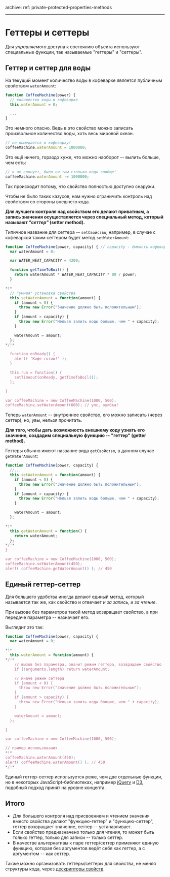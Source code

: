 archive:
  ref: private-protected-properties-methods

---

# Геттеры и сеттеры

Для *управляемого* доступа к состоянию объекта используют специальные функции, так называемые "геттеры" и "сеттеры".

## Геттер и сеттер для воды

На текущий момент количество воды в кофеварке является публичным свойством `waterAmount`:

```js run
function CoffeeMachine(power) {
  // количество воды в кофеварке
  this.waterAmount = 0;

  ...
}
```

Это немного опасно. Ведь в это свойство можно записать произвольное количество воды, хоть весь мировой океан.

```js
// не помещается в кофеварку!
coffeeMachine.waterAmount = 1000000;
```

Это ещё ничего, гораздо хуже, что можно наоборот -- вылить больше, чем есть:

```js
// и не волнует, было ли там столько воды вообще!
coffeeMachine.waterAmount -= 1000000;
```

Так происходит потому, что свойство полностью доступно снаружи.

Чтобы не было таких казусов, нам нужно ограничить контроль над свойством со стороны внешнего кода.

**Для лучшего контроля над свойством его делают приватным, а запись значения осуществляется через специальный метод, который называют *"сеттер"* (setter method).**

Типичное название для сеттера -- `setСвойство`, например, в случае с кофеваркой таким сеттером будет метод `setWaterAmount`:

```js run
function CoffeeMachine(power, capacity) { // capacity - ёмкость кофеварки
  var waterAmount = 0;

  var WATER_HEAT_CAPACITY = 4200;

  function getTimeToBoil() {
    return waterAmount * WATER_HEAT_CAPACITY * 80 / power;
  }

*!*
  // "умная" установка свойства
  this.setWaterAmount = function(amount) {
    if (amount < 0) {
      throw new Error("Значение должно быть положительным");
    }
    if (amount > capacity) {
      throw new Error("Нельзя залить воды больше, чем " + capacity);
    }

    waterAmount = amount;
  };
*/!*

  function onReady() {
    alert( 'Кофе готов!' );
  }

  this.run = function() {
    setTimeout(onReady, getTimeToBoil());
  };

}

var coffeeMachine = new CoffeeMachine(1000, 500);
coffeeMachine.setWaterAmount(600); // упс, ошибка!
```

Теперь `waterAmount` -- внутреннее свойство, его можно записать (через сеттер), но, увы, нельзя прочитать.

**Для того, чтобы дать возможность внешнему коду узнать его значение, создадим специальную функцию -- "геттер" (getter method).**

Геттеры обычно имеют название вида `getСвойство`, в данном случае `getWaterAmount`:

```js run
function CoffeeMachine(power, capacity) {
  //...
  this.setWaterAmount = function(amount) {
    if (amount < 0) {
      throw new Error("Значение должно быть положительным");
    }
    if (amount > capacity) {
      throw new Error("Нельзя залить воды больше, чем " + capacity);
    }

    waterAmount = amount;
  };

*!*
  this.getWaterAmount = function() {
    return waterAmount;
  };
*/!*
}

var coffeeMachine = new CoffeeMachine(1000, 500);
coffeeMachine.setWaterAmount(450);
alert( coffeeMachine.getWaterAmount() ); // 450
```

## Единый геттер-сеттер

Для большего удобства иногда делают единый метод, который называется так же, как свойство и отвечает *и за запись, и за чтение*.

При вызове без параметров такой метод возвращает свойство, а при передаче параметра -- назначает его.

Выглядит это так:

```js run
function CoffeeMachine(power, capacity) {
  var waterAmount = 0;

*!*
  this.waterAmount = function(amount) {
*/!*
    // вызов без параметра, значит режим геттера, возвращаем свойство
    if (!arguments.length) return waterAmount;

    // иначе режим сеттера
    if (amount < 0) {
      throw new Error("Значение должно быть положительным");
    }
    if (amount > capacity) {
      throw new Error("Нельзя залить воды больше, чем " + capacity);
    }

    waterAmount = amount;
  };

}

var coffeeMachine = new CoffeeMachine(1000, 500);

// пример использования
*!*
coffeeMachine.waterAmount(450);
alert( coffeeMachine.waterAmount() ); // 450
*/!*
```

Единый геттер-сеттер используется реже, чем две отдельные функции, но в некоторых JavaScript-библиотеках, например [jQuery](http://jquery.com) и [D3](http://d3js.org), подобный подход принят на уровне концепта.

## Итого

- Для большего контроля над присвоением и чтением значения вместо свойства делают "функцию-геттер" и "функцию-сеттер", геттер возвращает значение, сеттер -- устанавливает.
- Если свойство предназначено только для чтения, то может быть только геттер, только для записи -- только сеттер.
- В качестве альтернативы к паре геттер/сеттер применяют единую функцию, которая без аргументов ведёт себя как геттер, а с аргументом -- как сеттер.

Также можно организовать геттеры/сеттеры для свойства, не меняя структуры кода, через [дескрипторы свойств](/descriptors-getters-setters).

